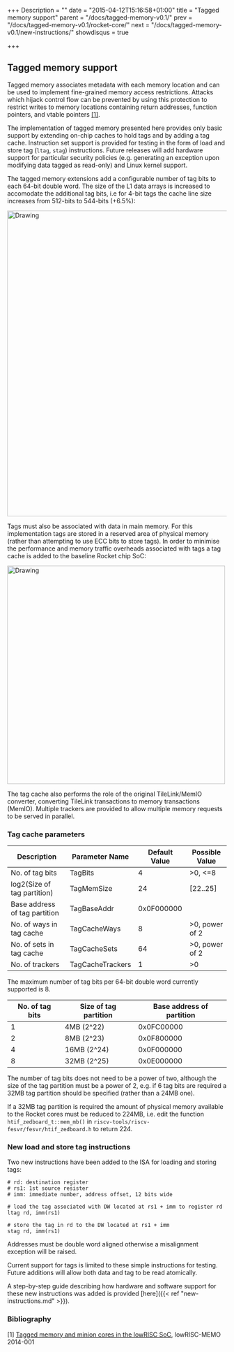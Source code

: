+++
Description = ""
date = "2015-04-12T15:16:58+01:00"
title = "Tagged memory support"
parent = "/docs/tagged-memory-v0.1/"
prev = "/docs/tagged-memory-v0.1/rocket-core/"
next = "/docs/tagged-memory-v0.1/new-instructions/"
showdisqus = true

+++


## Tagged memory support

Tagged memory associates metadata with each memory location and can be
used to implement fine-grained memory access restrictions.  Attacks
which hijack control flow can be prevented by using this protection to
restrict writes to memory locations containing return addresses,
function pointers, and vtable pointers [[1]](#Memo1).

The implementation of tagged memory presented here provides only basic
support by extending on-chip caches to hold tags and by adding a tag
cache. Instruction set support is provided for testing in the form of
load and store tag (`ltag`, `stag`) instructions. Future releases will
add hardware support for particular security policies (e.g.
generating an exception upon modifying data tagged as read-only) and
Linux kernel support.

The tagged memory extensions add a configurable number of tag bits to
each 64-bit double word. The size of the L1 data arrays is increased
to accomodate the additional tag bits, i.e for 4-bit tags the cache
line size increases from 512-bits to 544-bits (+6.5%):

<img src="../figures/tag_extension.png" alt="Drawing" style="width: 700px;"/>

Tags must also be associated with data in main memory. For this
implementation tags are stored in a reserved area of physical memory
(rather than attempting to use ECC bits to store tags). In order to
minimise the performance and memory traffic overheads associated with
tags a tag cache is added to the baseline Rocket chip SoC:

<img src="../figures/tag_cache.png" alt="Drawing" style="width: 500px;"/>

The tag cache also performs the role of the original TileLink/MemIO
converter, converting TileLink transactions to memory transactions
(MemIO). Multiple trackers are provided to allow multiple memory requests
to be served in parallel. 

### Tag cache parameters

| Description                   | Parameter Name   | Default Value | Possible Value |
|-------------------------------|------------------|---------------|----------------|
| No. of tag bits               | TagBits          | 4             | >0, <=8        |
| log2(Size of tag partition)   | TagMemSize       | 24            | [22..25]       |
| Base address of tag partition | TagBaseAddr      | 0x0F000000    |                |
| No. of ways in tag cache      | TagCacheWays     | 8             | >0, power of 2 |
| No. of sets in tag cache      | TagCacheSets     | 64            | >0, power of 2 |
| No. of trackers               | TagCacheTrackers | 1             | >0             |

The maximum number of tag bits per 64-bit double word currently supported is 8. 

| No. of tag bits  | Size of tag partition | Base address of partition |
|------------------|-----------------------|---------------------------|
| 1                | 4MB (2^22)            | 0x0FC00000                |
| 2                | 8MB (2^23)            | 0x0F800000                |
| 4                | 16MB (2^24)           | 0x0F000000                |
| 8                | 32MB (2^25)           | 0x0E000000                |

The number of tag bits does not need to be a power of two, although
the size of the tag partition must be a power of 2, e.g. if 6 tag bits
are required a 32MB tag partition should be specified (rather than a
24MB one).

If a 32MB tag partition is required the amount of physical memory
available to the Rocket cores must be reduced to 224MB, i.e. edit the
function `htif_zedboard_t::mem_mb()` in
`riscv-tools/riscv-fesvr/fesvr/htif_zedboard.h` to return 224.

### New load and store tag instructions

Two new instructions have been added to the ISA for loading and storing tags:

    # rd: destination register
    # rs1: 1st source resister
    # imm: immediate number, address offset, 12 bits wide

    # load the tag associated with DW located at rs1 + imm to register rd
    ltag rd, imm(rs1)

    # store the tag in rd to the DW located at rs1 + imm
    stag rd, imm(rs1)

Addresses must be double word aligned otherwise a misalignment exception will be raised. 

Current support for tags is limited to these simple instructions for
testing. Future additions will allow both data and tag to be read
atomically.

A step-by-step guide describing how hardware and software support for these new instructions was added 
is provided [here]({{< ref "new-instructions.md" >}}).

### Bibliography

<a name="Memo1"></a>
[1] [Tagged memory and minion cores
in the lowRISC SoC](http://www.lowrisc.org/docs/memo-2014-001-tagged-memory-and-minion-cores/), lowRISC-MEMO 2014-001

